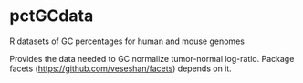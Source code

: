 # pctGCdata
R datasets of GC percentages for human and mouse genomes

Provides the data needed to GC normalize tumor-normal log-ratio. Package facets (https://github.com/veseshan/facets) depends on it.
